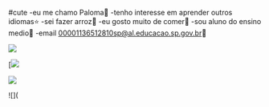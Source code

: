 
#cute
-eu me chamo Paloma🌻
-tenho interesse em aprender outros idiomas⭐
-sei fazer arroz🌾
-eu gosto muito de comer🥝
-sou aluno do ensino medio🏫
-email 00001136512810sp@al.educacao.sp.gov.br🔖

![](https://media1.tenor.com/m/fTTVgygGDh8AAAAC/kitty-cat-sandwich.gif)

[![](https://media1.tenor.com/m/rj0gFcS6dnYAAAAC/skz-skz-funny.gif)

![](https://media1.tenor.com/m/V9xU8I3VpjMAAAAd/stray-kids-skz.gif)

![](



